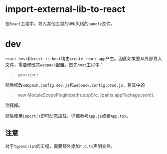 # import-external-lib-to-react
在`React`工程中，导入其他工程的`UMD`风格的`bundle`文件。

# dev
`react-host`和`react-ts-host`均由`create-react-app`产生。因此如果要从外部导入文件，需要修改其`webpack`配置。首先`host`工程中：
> yarn eject

然后修改`webpack.config.dev.js`和`webpack.config.prod.js`，将其中的
> new ModuleScopePlugin(paths.appSrc, [paths.appPackageJson]),

注释掉。

然后使用`import()`即可动态加载，详细参考`App.js`或者`App.tsx`。

## 注意
对于`typescript`的工程，需要额外添加`*.d.ts`声明文件。
